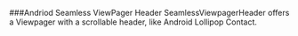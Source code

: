 ###Andriod Seamless ViewPager Header 
SeamlessViewpagerHeader offers a Viewpager with a scrollable header, like Android Lollipop Contact.
